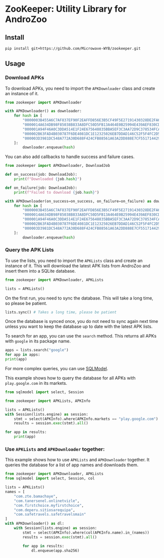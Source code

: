 # ZooKeeper: Utility Library for AndroZoo

## Install

```bash
pip install git+https://github.com/Microwave-WYB/zookeeper.git
```

## Usage

### Download APKs

To download APKs, you need to import the `APKDownloader` class and create an instance of it.

```python
from zookeeper import APKDownloader

with APKDownloader() as downloader:
    for hash in [
        "0000003B455A6C7AF837EF90F2EAFFD856E3B5CF49F5E27191430328DE2FA670",
        "0000014A634DB98F85038B833A8DFC50D5FB13A464E0B25994E439AEF830CD70",
        "000001A94F46A0C3DDA514E1F24E675648835BBA5EF3C3AA72D9C378534FCAD6",
        "000002B63FAD4B030787F6DE4081DC1E12325026EB7DDAD146C52F5F4FC2D525",
        "000003D3981DC548A772A30D688F424CFB88561A63A2DD888E7CF55171442946",
    ]:
        downloader.enqueue(hash)
```

You can also add callbacks to handle success and failure cases.

```python
from zookeeper import APKDownloader, DownloadJob

def on_success(job: DownloadJob):
    print(f"Downloaded {job.hash}")

def on_failure(job: DownloadJob):
    print(f"Failed to download {job.hash}")

with APKDownloader(on_success=on_success, on_failure=on_failure) as downloader:
    for hash in [
        "0000003B455A6C7AF837EF90F2EAFFD856E3B5CF49F5E27191430328DE2FA670",
        "0000014A634DB98F85038B833A8DFC50D5FB13A464E0B25994E439AEF830CD70",
        "000001A94F46A0C3DDA514E1F24E675648835BBA5EF3C3AA72D9C378534FCAD6",
        "000002B63FAD4B030787F6DE4081DC1E12325026EB7DDAD146C52F5F4FC2D525",
        "000003D3981DC548A772A30D688F424CFB88561A63A2DD888E7CF55171442946",
    ]:
        downloader.enqueue(hash)
```

### Query the APK Lists

To use the lists, you need to import the `APKLists` class and create an instance of it. This will download the latest APK lists from AndroZoo and insert them into a SQLite database.

```python
from zookeeper import APKDownloader, APKLists

lists = APKLists()
```

On the first run, you need to sync the database. This will take a long time, so please be patient.

```python
lists.sync() # Takes a long time, please be patient
```

Once the database is synced once, you do not need to sync again next time unless you want to keep
the database up to date with the latest APK lists.

To search for an app, you can use the `search` method. This returns all APKs with `google` in its package name.

```python
apps = lists.search("google")
for app in apps:
print(app)
```

For more complex queries, you can use [SQLModel](https://sqlmodel.tiangolo.com/).

This example shows how to query the database for all APKs with `play.google.com` in its markets.

```python
from sqlmodel import select, Session

from zookeeper import APKLists, APKInfo

lists = APKLists()
with Session(lists.engine) as session:
    stmt = select(APKInfo).where(APKInfo.markets == "play.google.com")
    results = session.exec(stmt).all()

for app in results:
    print(app)
```

### Use `APKLists` and `APKDownloader` together:

This example shows how to use `APKLists` and `APKDownloader` together. It queries the database for a list of app names and downloads them.

```python
from zookeeper import APKDownloader, APKLists
from sqlmodel import select, Session, col

lists = APKLists()
names = [
    "com.zte.bamachaye",
    "com.tanersenel.onlinetvizle",
    "com.firstchoice.myfirstchoice",
    "com.deperu.sitiosarequipa",
    "com.safetravels.safetravelsmain"
]
with APKDownloader() as dl:
    with Session(lists.engine) as session:
        stmt = select(APKInfo).where(col(APKInfo.name).in_(names))
        results = session.exec(stmt).all()

        for app in results:
            dl.enqueue(app.sha256)
```
